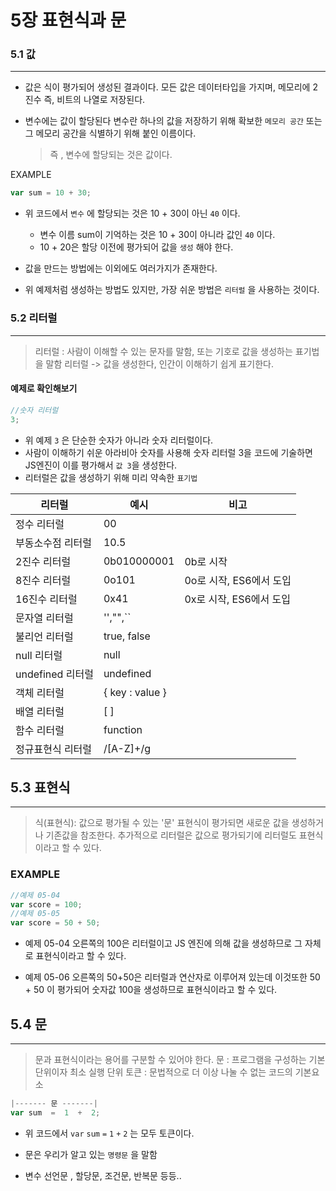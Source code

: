 # 5장 표현식과 문

### 5.1 값

---

- 값은 식이 평가되어 생성된 결과이다.
  모든 값은 데이터타입을 가지며, 메모리에 2진수 즉, 비트의 나열로 저장된다.

- 변수에는 값이 할당된다
  변수란 하나의 값을 저장하기 위해 확보한 `메모리 공간` 또는 그 메모리 공간을 식별하기 위해 붙인 이름이다.
  > 즉 , 변수에 할당되는 것은 값이다.

EXAMPLE

```jsx
var sum = 10 + 30;
```

- 위 코드에서 `변수` 에 할당되는 것은 10 + 30이 아닌 `40` 이다.

  - 변수 이름 sum이 기억하는 것은 10 + 30이 아니라 값인 `40` 이다.
  - 10 + 20은 할당 이전에 평가되어 값을 `생성` 해야 한다.

- 값을 만드는 방법에는 이외에도 여러가지가 존재한다.

* 위 예제처럼 생성하는 방법도 있지만, 가장 쉬운 방법은 `리터럴` 을 사용하는 것이다.

### 5.2 리터럴

---

> 리터럴 : 사람이 이해할 수 있는 문자를 말함, 또는 기호로 값을 생성하는 표기법을 말함
> 리터럴 -> 값을 생성한다, 인간이 이해하기 쉽게 표기한다.

#### 예제로 확인해보기

```jsx
//숫자 리터럴
3;
```

- 위 예제 `3` 은 단순한 숫자가 아니라 숫자 리터럴이다.
- 사람이 이해하기 쉬운 아라비아 숫자를 사용해 숫자 리터럴 3을 코드에 기술하면 JS엔진이 이를 평가해서 `값 3`을 생성한다.
- 리터럴은 값을 생성하기 위해 미리 약속한 `표기법`

| 리터럴            | 예시            | 비고                    |
| ----------------- | --------------- | ----------------------- |
| 정수 리터럴       | 00              |                         |
| 부동소수점 리터럴 | 10.5            |                         |
| 2진수 리터럴      | 0b010000001     | 0b로 시작               |
| 8진수 리터럴      | 0o101           | 0o로 시작, ES6에서 도입 |
| 16진수 리터럴     | 0x41            | 0x로 시작, ES6에서 도입 |
| 문자열 리터럴     | '',"",``        |
| 불리언 리터럴     | true, false     |
| null 리터럴       | null            |
| undefined 리터럴  | undefined       |                         |
| 객체 리터럴       | { key : value } |
| 배열 리터럴       | [ ]             |
| 함수 리터럴       | function        |                         |
| 정규표현식 리터럴 | /[A-Z]+/g       |

## 5.3 표현식

---

> 식(표현식): 값으로 평가될 수 있는 '문' 표현식이 평가되면 새로운 값을 생성하거나 기존값을 참조한다. 추가적으로 리터럴은 값으로 평가되기에 리터럴도 표현식이라고 할 수 있다.

### EXAMPLE

```jsx
//예제 05-04
var score = 100;
//예제 05-05
var score = 50 + 50;
```

- 예제 05-04
  오른쪽의 100은 리터럴이고 JS 엔진에 의해 값을 생성하므로 그 자체로 표현식이라고 할 수 있다.

- 예제 05-06
  오른쪽의 50+50은 리터럴과 연산자로 이루어져 있는데 이것또한 50 + 50 이 평가되어 숫자값 100을 생성하므로 표현식이라고 할 수 있다.

## 5.4 문

---

> 문과 표현식이라는 용어를 구분할 수 있어야 한다. 문 : 프로그램을 구성하는 기본 단위이자 최소 실행 단위
> 토큰 : 문법적으로 더 이상 나눌 수 없는 코드의 기본요소

```jsx
|------- 문 -------|
var sum  =  1  +  2;
```

- 위 코드에서 `var` `sum` `=` `1` `+` `2` 는 모두 토큰이다.

* 문은 우리가 알고 있는 `명령문` 을 말함

- 변수 선언문 , 할당문, 조건문, 반복문 등등..
